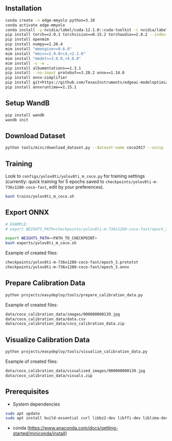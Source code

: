 ## Installation
```bash
conda create -n edge-mmyolo python=3.10
conda activate edge-mmyolo
conda install -y nvidia/label/cuda-12.1.0::cuda-toolkit -c nvidia/label/cuda-12.1.0
pip install torch==2.0.1 torchvision==0.15.2 torchaudio==2.0.2 --index-url https://download.pytorch.org/whl/cu118
pip install openmim
pip install numpy==1.26.4
mim install "mmengine>=0.6.0"
mim install "mmcv>=2.0.0rc4,<2.1.0"
mim install "mmdet>=3.0.0,<4.0.0"
mim install -v -e .
pip install albumentations==1.3.1
pip install --no-input protobuf==3.20.2 onnx==1.14.0
pip install onnx-simplifier
pip install git+https://github.com/TexasInstruments/edgeai-modeloptimization.git@r9.1#subdirectory=torchmodelopt
pip install onnxruntime==1.15.1
```

## Setup WandB
```bash
pip install wandb
wandb init
```

## Download Dataset
```bash
python tools/misc/download_dataset.py --dataset-name coco2017 --unzip --delete
```
## Training
Look to `configs/yolov8ti/yolov8ti_m_coco.py` for training settings (currently: quick training for 5 epochs saved to `checkpoints/yolov8ti-m-736x1280-coco-fast`, edit by your preferences).
```bash
bash trains/yolov8ti_m_coco.sh
```
## Export ONNX
```bash
# EXAMPLE: 
# export WEIGHTS_PATH=checkpoints/yolov8ti-m-736x1280-coco-fast/epoch_3.pth

export WEIGHTS_PATH=<PATH_TO_CHECKPOINT>
bash exports/yolov8ti_m_coco.sh
```

Example of created files:
```bash
checkpoints/yolov8ti-m-736x1280-coco-fast/epoch_3.prototxt
checkpoints/yolov8ti-m-736x1280-coco-fast/epoch_3.onnx
```

## Prepare Calibration Data
```bash
python projects/easydeploy/tools/prepare_calibration_data.py
```

Example of created files:
```bash
data/coco_calibration_data/images/000000000139.jpg
data/coco_calibration_data/data.csv
data/coco_calibration_data/coco_calibration_data.zip
```

## Visualize Calibration Data
```bash
python projects/easydeploy/tools/visualize_calibration_data.py
```

Example of created files:
```bash
data/coco_calibration_data/visualized_images/000000000139.jpg
data/coco_calibration_data/visuals.zip
```

## Prerequisites
* System dependencies
```bash
sudo apt update
sudo apt install build-essential curl libbz2-dev libffi-dev liblzma-dev libncursesw5-dev libreadline-dev libsqlite3-dev libssl-dev libxml2-dev libxmlsec1-dev llvm make tk-dev wget xz-utils zlib1g-dev
```
* conda (https://www.anaconda.com/docs/getting-started/miniconda/install)